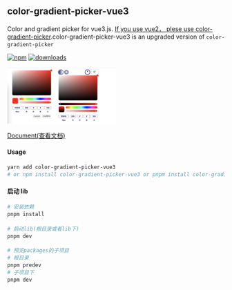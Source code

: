 <!--
 * @Descripttion:
 * @version:
 * @Author: June
 * @Date: 2023-03-17 22:02:02
 * @LastEditors: June
 * @LastEditTime: 2023-10-06 02:21:39
-->

## color-gradient-picker-vue3

Color and gradient picker for vue3.js. [If you use vue2， plese use color-gradient-picker](https://github.com/arthay/vue-color-gradient-picker).color-gradient-picker-vue3 is an upgraded version of `color-gradient-picker`

[![npm](https://badgen.net/npm/v/color-gradient-picker-vue3)](https://www.npmjs.com/package/color-gradient-picker-vue3)
[![downloads](https://badgen.net/npm/dt/color-gradient-picker-vue3)](https://www.npmjs.com/package/color-gradient-picker-vue3)

<img style="margin: 0 auto;" src="./imgs/introduct.png" width="50%" />

[Document(查看文档)](./lib/README.md)

#### Usage

```bash
yarn add color-gradient-picker-vue3
# or npm install color-gradient-picker-vue3 or pnpm install color-gradient-picker-vue3
```

#### 启动 lib

```bash
# 安装依赖
pnpm install

# 启动lib(根目录或者lib下)
pnpm dev

# 预览packages的子项目
# 根目录
pnpm predev
# 子项目下
pnpm dev
```
